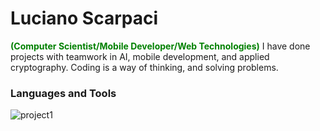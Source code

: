 # Luciano Scarpaci
<span
style="color:green">
**(Computer Scientist/Mobile Developer/Web Technologies)**
</span>
I have done projects with teamwork in AI, mobile development, and applied cryptography.
Coding is a way of thinking, and solving problems.

### Languages and Tools
<a align="left">
    <img alt="project1" title="this is my title"
    src=>
